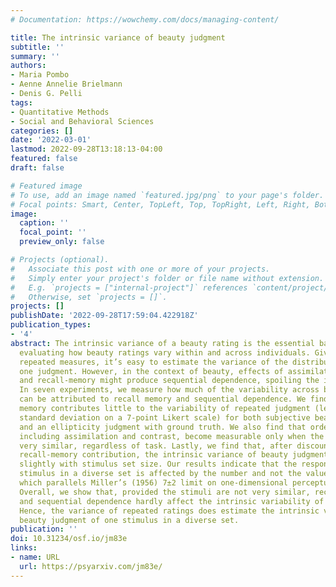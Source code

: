 ```yaml
---
# Documentation: https://wowchemy.com/docs/managing-content/

title: The intrinsic variance of beauty judgment
subtitle: ''
summary: ''
authors:
- Maria Pombo
- Aenne Annelie Brielmann
- Denis G. Pelli
tags:
- Quantitative Methods
- Social and Behavioral Sciences
categories: []
date: '2022-03-01'
lastmod: 2022-09-28T13:18:13-04:00
featured: false
draft: false

# Featured image
# To use, add an image named `featured.jpg/png` to your page's folder.
# Focal points: Smart, Center, TopLeft, Top, TopRight, Left, Right, BottomLeft, Bottom, BottomRight.
image:
  caption: ''
  focal_point: ''
  preview_only: false

# Projects (optional).
#   Associate this post with one or more of your projects.
#   Simply enter your project's folder or file name without extension.
#   E.g. `projects = ["internal-project"]` references `content/project/deep-learning/index.md`.
#   Otherwise, set `projects = []`.
projects: []
publishDate: '2022-09-28T17:59:04.422918Z'
publication_types:
- '4'
abstract: The intrinsic variance of a beauty rating is the essential baseline for
  evaluating how beauty ratings vary within and across individuals. Given independent
  repeated measures, it’s easy to estimate the variance of the distribution underlying
  one judgment. However, in the context of beauty, effects of assimilation, contrast,
  and recall-memory might produce sequential dependence, spoiling the independence.
  In seven experiments, we measure how much of the variability across beauty ratings
  can be attributed to recall memory and sequential dependence. We find that recall
  memory contributes little to the variability of repeated judgment (less than 0.7
  standard deviation on a 7-point Likert scale) for both subjective beauty ratings
  and an ellipticity judgment with ground truth. We also find that order effects,
  including assimilation and contrast, become measurable only when the stimuli are
  very similar, regardless of task. Lastly, we find that, after discounting the small
  recall-memory contribution, the intrinsic variance of beauty judgment increases
  slightly with stimulus set size. Our results indicate that the response to a given
  stimulus in a diverse set is affected by the number and not the value of other stimuli,
  which parallels Miller’s (1956) 7±2 limit on one-dimensional perceptual categorization.
  Overall, we show that, provided the stimuli are not very similar, recall memory
  and sequential dependence hardly affect the intrinsic variability of beauty judgment.
  Hence, the variance of repeated ratings does estimate the intrinsic variance of
  beauty judgment of one stimulus in a diverse set.
publication: ''
doi: 10.31234/osf.io/jm83e
links:
- name: URL
  url: https://psyarxiv.com/jm83e/
---
```

